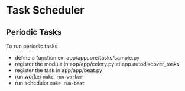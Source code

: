 # Task Scheduler
## Periodic Tasks
To run periodic tasks
- define a function ex. app/appcore/tasks/sample.py
- register the module in app/app/celery.py at app.autodiscover_tasks
- register the task in app/app/beat.py
- run worker `make run-worker`
- run scheduler `make run-beat`